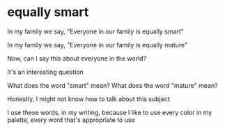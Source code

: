 # equally smart

In my family we say, "Everyone in our family is equally smart"

In my family we say, "Everyone in our family is equally mature"

Now, can I say this about everyone in the world?

It's an interesting question

What does the word "smart" mean? What does the word "mature" mean?

Honestly, I might not know how to talk about this subject

I use these words, in my writing, because I like to use every color in my palette, every word that's appropriate to use

